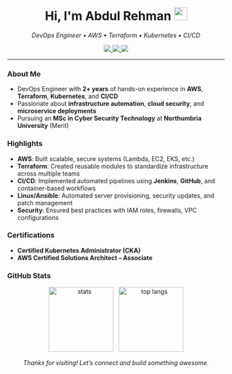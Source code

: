 <!-- 
  1. Name your public repo exactly your GitHub username (e.g., "Abdulrehmanrana").
  2. Add this text to the README.md file in that repo.
  3. Commit, then visit github.com/<YourUsername> to see it in action!
-->

<h1 align="center">
  Hi, I'm Abdul Rehman <img src="https://media.giphy.com/media/hvRJCLFzcasrR4ia7z/giphy.gif" width="30"/>
</h1>

<p align="center">
  <em>DevOps Engineer • AWS • Terraform • Kubernetes • CI/CD</em>
</p>

<p align="center">
  <a href="mailto:arehmanrar@gmail.com">
    <img src="https://img.shields.io/badge/Email-arehmanrar%40gmail.com-red?style=flat-square&logo=gmail&logoColor=white" />
  </a>
  <a href="https://linkedin.com/in/abdulrehmanar1">
    <img src="https://img.shields.io/badge/LinkedIn-abdulrehmanar1-blue?style=flat-square&logo=linkedin&logoColor=white" />
  </a>
  <a href="https://github.com/Abdulrehmanrana">
    <img src="https://img.shields.io/github/followers/Abdulrehmanrana?label=Follow&style=social" />
  </a>
</p>

---

### About Me

- DevOps Engineer with **2+ years** of hands-on experience in **AWS**, **Terraform**, **Kubernetes**, and **CI/CD**  
- Passionate about **infrastructure automation**, **cloud security**, and **microservice deployments**  
- Pursuing an **MSc in Cyber Security Technology** at **Northumbria University** (Merit)

### Highlights
- **AWS**: Built scalable, secure systems (Lambda, EC2, EKS, etc.)  
- **Terraform**: Created reusable modules to standardize infrastructure across multiple teams  
- **CI/CD**: Implemented automated pipelines using **Jenkins**, **GitHub**, and container-based workflows  
- **Linux/Ansible**: Automated server provisioning, security updates, and patch management  
- **Security**: Ensured best practices with IAM roles, firewalls, VPC configurations

### Certifications
- **Certified Kubernetes Administrator (CKA)**  
- **AWS Certified Solutions Architect – Associate**

### GitHub Stats
<p align="center">
  <img src="https://github-readme-stats.vercel.app/api?username=Abdulrehmanrana&show_icons=true&theme=react" height="150" alt="stats"/>
  &nbsp;
  <img src="https://github-readme-stats.vercel.app/api/top-langs/?username=Abdulrehmanrana&layout=compact&theme=react" height="150" alt="top langs"/>
</p>

<p align="center">
  <em>Thanks for visiting! Let’s connect and build something awesome.</em>
</p>
